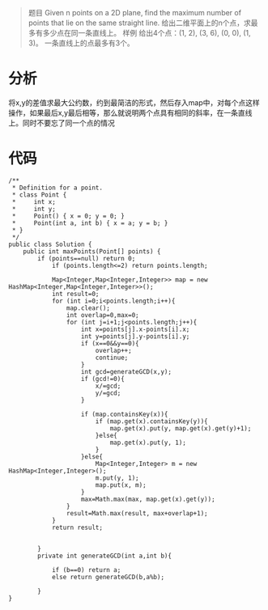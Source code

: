 > 题目
Given n points on a 2D plane, find the maximum number of points that lie on the same straight line.
给出二维平面上的n个点，求最多有多少点在同一条直线上。
样例
给出4个点：(1, 2), (3, 6), (0, 0), (1, 3)。
一条直线上的点最多有3个。

# 分析
将x,y的差值求最大公约数，约到最简洁的形式，然后存入map中，对每个点这样操作，如果最后x,y最后相等，那么就说明两个点具有相同的斜率，在一条直线上。同时不要忘了同一个点的情况

# 代码
```
/**
 * Definition for a point.
 * class Point {
 *     int x;
 *     int y;
 *     Point() { x = 0; y = 0; }
 *     Point(int a, int b) { x = a; y = b; }
 * }
 */
public class Solution {
    public int maxPoints(Point[] points) {
        if (points==null) return 0;
        	if (points.length<=2) return points.length;
        	
        	Map<Integer,Map<Integer,Integer>> map = new HashMap<Integer,Map<Integer,Integer>>();
        	int result=0;
        	for (int i=0;i<points.length;i++){ 
        		map.clear();
        		int overlap=0,max=0;
        		for (int j=i+1;j<points.length;j++){
        			int x=points[j].x-points[i].x;
        			int y=points[j].y-points[i].y;
        			if (x==0&&y==0){
        				overlap++;
        				continue;
        			}
        			int gcd=generateGCD(x,y);
        			if (gcd!=0){
        				x/=gcd;
        				y/=gcd;
        			}
        			
        			if (map.containsKey(x)){
        				if (map.get(x).containsKey(y)){
        					map.get(x).put(y, map.get(x).get(y)+1);
        				}else{
        					map.get(x).put(y, 1);
        				}   					
        			}else{
        				Map<Integer,Integer> m = new HashMap<Integer,Integer>();
        				m.put(y, 1);
        				map.put(x, m);
        			}
        			max=Math.max(max, map.get(x).get(y));
        		}
        		result=Math.max(result, max+overlap+1);
        	}
        	return result;
        	
        	
        }
        private int generateGCD(int a,int b){
    
        	if (b==0) return a;
        	else return generateGCD(b,a%b);
        	
        }
}
```
